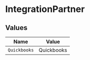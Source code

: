 # IntegrationPartner


## Values

| Name         | Value        |
| ------------ | ------------ |
| `Quickbooks` | Quickbooks   |